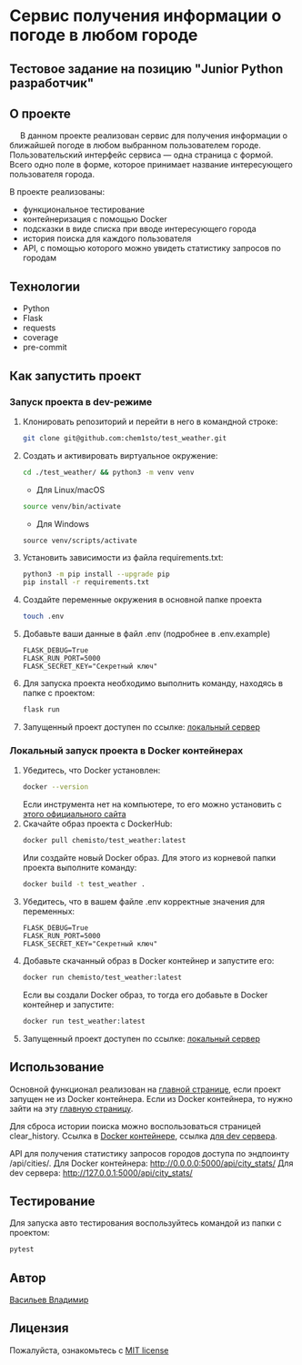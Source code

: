 # Сервис получения информации о погоде в любом городе
## Тестовое задание на позицию "Junior Python разработчик"

## О проекте
&ensp; &nbsp; В данном проекте реализован сервис для получения информации о
ближайшей погоде в любом выбранном пользователем городе. Пользовательский
интерфейс сервиса — одна страница с формой. Всего одно поле в форме, которое
принимает название интересующего пользователя города.

В проекте реализованы:
- функциональное тестирование
- контейнеризация с помощью Docker
- подсказки в виде списка при вводе интересующего города
- история поиска для каждого пользователя
- API, с помощью которого можно увидеть статистику запросов по городам

## Технологии
- Python
- Flask
- requests
- coverage
- pre-commit

## Как запустить проект

### Запуск проекта в dev-режиме
1. Клонировать репозиторий и перейти в него в командной строке:
    ```bash
    git clone git@github.com:chem1sto/test_weather.git
    ```
2. Создать и активировать виртуальное окружение:
    ```bash
    cd ./test_weather/ && python3 -m venv venv
    ```
    * Для Linux/macOS
    ```bash
    source venv/bin/activate
    ```
    * Для Windows
    ```shell
    source venv/scripts/activate
    ```
3. Установить зависимости из файла requirements.txt:
   ```bash
   python3 -m pip install --upgrade pip
   pip install -r requirements.txt
   ```
4. Создайте переменные окружения в основной папке проекта
    ```bash
    touch .env
    ```
5. Добавьте ваши данные в файл .env (подробнее в .env.example)
    ```
    FLASK_DEBUG=True
    FLASK_RUN_PORT=5000
    FLASK_SECRET_KEY="Секретный ключ"
    ```
6. Для запуска проекта необходимо выполнить команду, находясь в папке с
проектом:
   ```bash
   flask run
   ```
7. Запущенный проект доступен по ссылке: [локальный сервер](http://127.0.0.1:5000/)

### Локальный запуск проекта в Docker контейнерах
1. Убедитесь, что Docker установлен:
    ```bash
   docker --version
    ```
    Если инструмента нет на компьютере, то его можно установить с
[этого официального сайта](https://docs.docker.com/engine/install/)
2. Скачайте образ проекта с DockerHub:
   ```bash
   docker pull chemisto/test_weather:latest
   ```
   Или создайте новый Docker образ. Для этого из корневой папки проекта
выполните команду:
   ```bash
   docker build -t test_weather .
   ```
3. Убедитесь, что в вашем файле .env корректные значения для переменных:
    ```
    FLASK_DEBUG=True
    FLASK_RUN_PORT=5000
    FLASK_SECRET_KEY="Секретный ключ"
    ```
4. Добавьте скачанный образ в Docker контейнер и запустите его:
    ```bash
    docker run chemisto/test_weather:latest
    ```
   Если вы создали Docker образ, то тогда его добавьте в Docker контейнер и
запустите:
    ```bash
    docker run test_weather:latest
    ```
5. Запущенный проект доступен по ссылке: [локальный сервер](http://0.0.0.0:5000/)

## Использование
Основной функционал реализован на [главной странице](http://127.0.0.1:5000/),
если проект запущен не из Docker контейнера. Если из Docker контейнера, то
нужно зайти на эту [главную страницу](http://0.0.0.0:5000/).

Для сброса истории поиска можно воспользоваться страницей clear_history.
Ссылка в [Docker контейнере](http://0.0.0.0:5000/clear_history/),
ссылка [для dev сервера](http://127.0.0.1:5000/clear_history/).

API для получения статистику запросов городов доступа по эндпоинту
/api/cities/.
Для Docker контейнера: http://0.0.0.0:5000/api/city_stats/
Для dev сервера: http://127.0.0.1:5000/api/city_stats/

## Тестирование
Для запуска авто тестирования воспользуйтесь командой из папки с проектом:
   ```bash
   pytest
   ```

## Автор
[Васильев Владимир](https://github.com/chem1sto)

## Лицензия
Пожалуйста, ознакомьтесь с [MIT license](https://github.com/chem1sto/test_mails_messages_integration?tab=MIT-1-ov-file)
